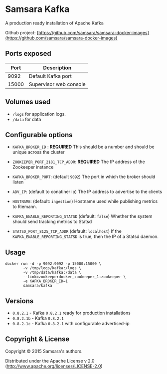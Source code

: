# Samsara Kafka

A production ready installation of Apache Kafka

Github project: [https://github.com/samsara/samsara-docker-images](https://github.com/samsara/samsara-docker-images)

## Ports exposed

| Port  | Description            |
|-------|------------------------|
|  9092 | Default Kafka port     |
| 15000 | Supervisor web console |

## Volumes used

* `/logs` for application logs.
* `/data` for data

## Configurable options

* `KAFKA_BROKER_ID` : **REQUIRED**
This should be a number and should be unique across the cluster

* `ZOOKEEPER_PORT_2181_TCP_ADDR`: **REQUIRED**
The IP address of the Zookeeper instance

* `KAFKA_BROKER_PORT`: (default `9092`)
The port in which the broker should listen

* `ADV_IP`: (default to conatiner ip)
The IP address to advertise to the clients

* `HOSTNAME`: (default: `ingestion`)
Hostname used while publishing metrics to Riemann.

* `KAFKA_ENABLE_REPORTING_STATSD` (default: `false`)
Whether the system should send tracking metrics to Statsd

* `STATSD_PORT_8125_TCP_ADDR` (default: `localhost`)
If the `KAFKA_ENABLE_REPORTING_STATSD` is true, then the IP of a Statsd daemon.

## Usage

```
docker run -d -p 9092:9092 -p 15000:15000 \
        -v /tmp/logs/kafka:/logs \
        -v /tmp/data/kafka:/data \
        --link=zookeeperdocker_zookeeper_1:zookeeper \
        -e KAFKA_BROKER_ID=1
        samsara/kafka
```

## Versions

* `0.8.2.1`  - Kafka `0.8.2.1` ready for production installations
* `0.8.2.1b` - Kafka `0.8.2.1`
* `0.8.2.1c` - Kafka `0.8.2.1` with configurable advertised-ip


## Copyright & License

Copyright © 2015 Samsara's authors.

Distributed under the Apache License v 2.0 (http://www.apache.org/licenses/LICENSE-2.0)
